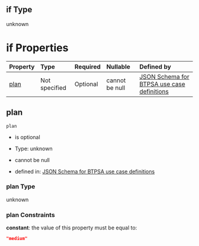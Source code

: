 ## if Type

unknown

# if Properties

| Property      | Type          | Required | Nullable       | Defined by                                                                                                                                                                                                                                  |
| :------------ | :------------ | :------- | :------------- | :------------------------------------------------------------------------------------------------------------------------------------------------------------------------------------------------------------------------------------------ |
| [plan](#plan) | Not specified | Optional | cannot be null | [JSON Schema for BTPSA use case definitions](btpsa-usecase-properties-services-items-allof-1-then-allof-86-then-allof-1-if-properties-plan.md "undefined#/properties/services/items/allOf/1/then/allOf/86/then/allOf/1/if/properties/plan") |

## plan



`plan`

*   is optional

*   Type: unknown

*   cannot be null

*   defined in: [JSON Schema for BTPSA use case definitions](btpsa-usecase-properties-services-items-allof-1-then-allof-86-then-allof-1-if-properties-plan.md "undefined#/properties/services/items/allOf/1/then/allOf/86/then/allOf/1/if/properties/plan")

### plan Type

unknown

### plan Constraints

**constant**: the value of this property must be equal to:

```json
"medium"
```
